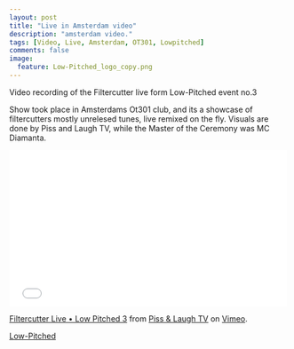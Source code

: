 ```yaml
---
layout: post
title: "Live in Amsterdam video"
description: "amsterdam video."
tags: [Video, Live, Amsterdam, OT301, Lowpitched]
comments: false
image:
  feature: Low-Pitched_logo_copy.png
---
```


Video recording of the Filtercutter live form Low-Pitched event no.3 

Show took place in Amsterdams Ot301 club, and its a showcase of filtercutters mostly unrelesed tunes, live remixed on the fly. Visuals are done by Piss and Laugh TV, while the Master of the Ceremony was MC Diamanta.


<iframe src="//player.vimeo.com/video/105750090" width="500" height="281" frameborder="0" webkitallowfullscreen mozallowfullscreen allowfullscreen></iframe> <p><a href="http://vimeo.com/105750090">Filtercutter Live &bull; Low Pitched 3</a> from <a href="http://vimeo.com/user934322">Piss &amp; Laugh TV</a> on <a href="https://vimeo.com">Vimeo</a>.</p>


<div markdown="0"><a href="https://twitter.com/LP_Pleasure" target="_blank" class="btn btn-danger">Low-Pitched</a></div>